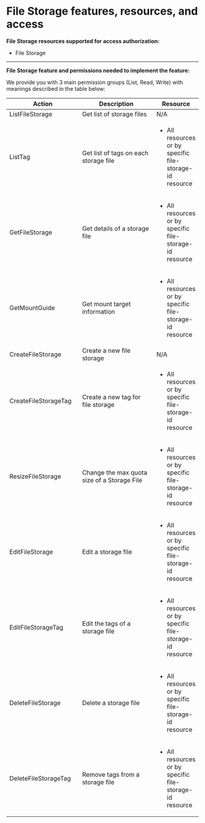 # File Storage features, resources, and access

**File Storage resources supported for access authorization:**

* File Storage

***

**File Storage feature and permissions needed to implement the feature:**

We provide you with 3 main permission groups (List, Read, Write) with meanings described in the table below:

<table data-full-width="true"><thead><tr><th width="215">Action</th><th width="477">Description</th><th>Resource</th></tr></thead><tbody><tr><td>ListFileStorage</td><td>Get list of storage files</td><td>N/A</td></tr><tr><td>ListTag</td><td>Get list of tags on each storage file</td><td><ul><li>All resources or by specific file-storage-id resource</li></ul></td></tr><tr><td>GetFileStorage</td><td>Get details of a storage file</td><td><ul><li>All resources or by specific file-storage-id resource</li></ul></td></tr><tr><td>GetMountGuide</td><td>Get mount target information</td><td><ul><li>All resources or by specific file-storage-id resource</li></ul></td></tr><tr><td>CreateFileStorage</td><td>Create a new file storage</td><td>N/A</td></tr><tr><td>CreateFileStorageTag</td><td>Create a new tag for file storage</td><td><ul><li>All resources or by specific file-storage-id resource</li></ul></td></tr><tr><td>ResizeFileStorage</td><td>Change the max quota size of a Storage File</td><td><ul><li>All resources or by specific file-storage-id resource</li></ul></td></tr><tr><td>EditFileStorage</td><td>Edit a storage file</td><td><ul><li>All resources or by specific file-storage-id resource</li></ul></td></tr><tr><td>EditFileStorageTag</td><td>Edit the tags of a storage file</td><td><ul><li>All resources or by specific file-storage-id resource</li></ul></td></tr><tr><td>DeleteFileStorage</td><td>Delete a storage file</td><td><ul><li>All resources or by specific file-storage-id resource</li></ul></td></tr><tr><td>DeleteFileStorageTag</td><td>Remove tags from a storage file</td><td><ul><li>All resources or by specific file-storage-id resource</li></ul></td></tr></tbody></table>
